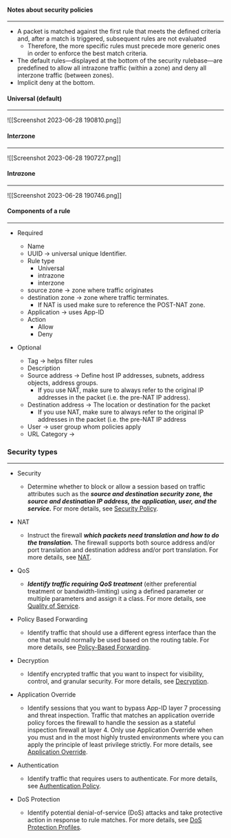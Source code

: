 #### Notes about security policies
---
- A packet is matched against the first rule that meets the defined criteria and, after a match is triggered, subsequent rules are not evaluated
	- Therefore, the more specific rules must precede more generic ones in order to enforce the best match criteria.
- The default rules—displayed at the bottom of the security rulebase—are predefined to allow all intrazone traffic (within a zone) and deny all interzone traffic (between zones).
- Implicit deny at the bottom.

#### Universal (default)
----
![[Screenshot 2023-06-28 190810.png]]

#### Int***er***zone
---
![[Screenshot 2023-06-28 190727.png]]

#### Int***ra***zone
----
![[Screenshot 2023-06-28 190746.png]]



#### Components of a rule
---
- Required
	- Name
	- UUID -> universal unique Identifier.
	- Rule type
		- Universal
		- intrazone
		- interzone
	- source zone -> zone where traffic originates
	- destination zone -> zone where traffic terminates. 
		- If NAT is used make sure to reference the POST-NAT zone.
	- Application -> uses App-ID 
	- Action 
		- Allow
		- Deny

- Optional 
	- Tag -> helps filter rules
	- Description
	- Source address -> Define host IP addresses, subnets, address objects, address groups.
		- If you use NAT, make sure to always refer to the original IP addresses in the packet (i.e. the pre-NAT IP address).
	- Destination address -> The location or destination for the packet
		- If you use NAT, make sure to always refer to the original IP addresses in the packet (i.e. the pre-NAT IP address
	- User -> user group whom policies apply
	- URL Category -> 



### Security types
---
- Security
	- Determine whether to block or allow a session based on traffic attributes such as the ***source and destination security zone, the source and destination IP address, the application, user, and the service.*** For more details, see [Security Policy](https://docs.paloaltonetworks.com/content/techdocs/en_US/pan-os/9-1/pan-os-admin/policy/security-policy.html#id5ce38113-7e3b-4557-a31e-69cabb19b3f4).
	
- NAT
	- Instruct the firewall ***which packets need translation and how to do the translation.*** The firewall supports both source address and/or port translation and destination address and/or port translation. For more details, see [NAT](https://docs.paloaltonetworks.com/content/techdocs/en_US/pan-os/9-1/pan-os-admin/networking/nat.html#idd3b02419-4fd3-46e8-b100-6490442cd450).
	
- QoS
	- ***Identify traffic requiring QoS treatment*** (either preferential treatment or bandwidth-limiting) using a defined parameter or multiple parameters and assign it a class. For more details, see [Quality of Service](https://docs.paloaltonetworks.com/content/techdocs/en_US/pan-os/9-1/pan-os-admin/quality-of-service.html#id24fc2b5b-3a8f-4743-b1da-ebc9e684ffe8).
	
- Policy Based Forwarding
	- Identify traffic that should use a different egress interface than the one that would normally be used based on the routing table. For more details, see [Policy-Based Forwarding](https://docs.paloaltonetworks.com/content/techdocs/en_US/pan-os/9-1/pan-os-admin/policy/policy-based-forwarding.html#id4c4e9cde-244f-45fb-af74-b7d136af4caa).
	
- Decryption
	- Identify encrypted traffic that you want to inspect for visibility, control, and granular security. For more details, see [Decryption](https://docs.paloaltonetworks.com/content/techdocs/en_US/pan-os/9-1/pan-os-admin/decryption.html#id3794a0c0-88b3-49df-a63d-faa63ff764cb).
	
- Application Override
	- Identify sessions that you want to bypass App-ID layer 7 processing and threat inspection. Traffic that matches an application override policy forces the firewall to handle the session as a stateful inspection firewall at layer 4. Only use Application Override when you must and in the most highly trusted environments where you can apply the principle of least privilege strictly. For more details, see [Application Override](https://docs.paloaltonetworks.com/pan-os/9-1/pan-os-admin/policy/application-override-policy).
	
- Authentication
	- Identify traffic that requires users to authenticate. For more details, see [Authentication Policy](https://docs.paloaltonetworks.com/content/techdocs/en_US/pan-os/9-1/pan-os-admin/authentication/authentication-policy.html#id7ff2779e-e507-4c14-ae54-43d3be101cfc).
	
- DoS Protection
	- Identify potential denial-of-service (DoS) attacks and take protective action in response to rule matches. For more details, see [DoS Protection Profiles](https://docs.paloaltonetworks.com/content/techdocs/en_US/pan-os/9-1/pan-os-admin/zone-protection-and-dos-protection/zone-defense/dos-protection-profiles-and-policy-rules/dos-protection-profiles.html#ida42d52fa-3366-4695-bb4a-d39ebf3b6a5f).